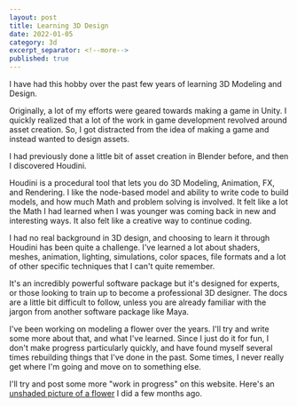```yaml
---
layout: post
title: Learning 3D Design
date: 2022-01-05
category: 3d
excerpt_separator: <!--more-->
published: true
---
```


I have had this hobby over the past few years of learning 3D Modeling and Design.   

Originally, a lot of my efforts were geared towards making a game in Unity.  I quickly realized that a lot of the work in game development revolved around asset creation.  So, I got distracted from the idea of making a game and instead wanted to design assets.
<!--more-->

I had previously done a little bit of asset creation in Blender before, and then I discovered Houdini.

Houdini is a procedural tool that lets you do 3D Modeling, Animation, FX, and Rendering.  I like the node-based model and ability to write code to build models, and how much Math and problem solving is involved.  It felt like a lot the Math I had learned when I was younger was coming back in new and interesting ways.  It also felt like a creative way to continue coding.  

I had no real background in 3D design, and choosing to learn it through Houdini has been quite a challenge.  I've learned a lot about shaders, meshes, animation, lighting, simulations, color spaces, file formats and a lot of other specific techniques that I can't quite remember.   

It's an incredibly powerful software package but it's designed for experts, or those looking to train up to become a professional 3D designer.  The docs are a little bit difficult to follow, unless you are already familiar with the jargon from another software package like Maya.

I've been working on modeling a flower over the years.   I'll try and write some more about that, and what I've learned.   Since I just do it for fun, I don't make progress particularly quickly, and have found myself several times rebuilding things that I've done in the past.   Some times, I never really get where I'm going and move on to something else. 

I'll try and post some more "work in progress" on this website.   Here's an [unshaded picture of a flower](/garden) I did a few months ago.
